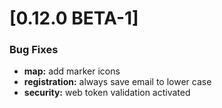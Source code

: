 <a name="0.12.0"></a>
# [0.12.0 BETA-1]


### Bug Fixes

* **map:** add marker icons
* **registration:** always save email to lower case
* **security:** web token validation activated
